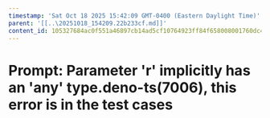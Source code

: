 ```yaml
---
timestamp: 'Sat Oct 18 2025 15:42:09 GMT-0400 (Eastern Daylight Time)'
parent: '[[..\20251018_154209.22b233cf.md]]'
content_id: 105327684ac0f551a46897cb14ad5cf10764923ff84f658008001760dc4562ae
---
```


# Prompt: Parameter 'r' implicitly has an 'any' type.deno-ts(7006), this error is in the test cases
